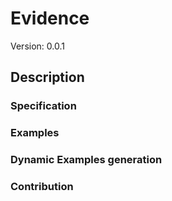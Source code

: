 # Evidence
Version: 0.0.1

## Description 

### Specification


### Examples


### Dynamic Examples generation


### Contribution
